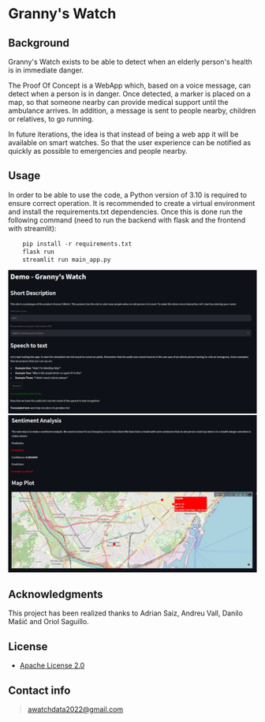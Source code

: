# Granny's Watch

## Background

Granny's Watch exists to be able to detect when an elderly person's health is in immediate danger. 

The Proof Of Concept is a WebApp which, based on a voice message, can detect when a person is in danger. Once detected, a marker is placed on a map, so that someone nearby can provide medical support until the ambulance arrives. In addition, a message is sent to people nearby, children or relatives, to go running. 

In future iterations, the idea is that instead of being a web app it will be available on smart watches. So that the user experience can be notified as quickly as possible to emergencies and people nearby.

## Usage

In order to be able to use the code, a Python version of 3.10 is required to ensure correct operation. It is recommended to create a virtual environment and install the requirements.txt dependencies. Once this is done run the following command (need to run the backend with flask and the frontend with streamlit):

```shell
    pip install -r requirements.txt
    flask run
    streamlit run main_app.py
```

![alt text](images/text.jpg)
![alt text](images/mapa.jpg)


## Acknowledgments 

This project has been realized thanks to Adrian Saiz, Andreu Vall, Danilo Mašić and Oriol Saguillo.

## License

- [Apache License 2.0](https://opensource.org/licenses/Apache-2.0)

## Contact info

> awatchdata2022@gmail.com
